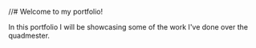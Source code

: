 //# Welcome to my portfolio!

In this portfolio I will be showcasing some of the work I've done over the quadmester.

